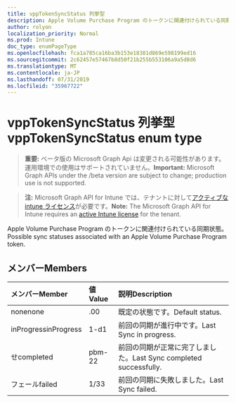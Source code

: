 ```yaml
---
title: vppTokenSyncStatus 列挙型
description: Apple Volume Purchase Program のトークンに関連付けられている同期状態。
author: rolyon
localization_priority: Normal
ms.prod: Intune
doc_type: enumPageType
ms.openlocfilehash: fca1a785ca16ba3b153e18381d869e598199ed16
ms.sourcegitcommit: 2c62457e57467b8d50f21b255b553106a9a5d8d6
ms.translationtype: MT
ms.contentlocale: ja-JP
ms.lasthandoff: 07/31/2019
ms.locfileid: "35967722"
---
```

# <a name="vpptokensyncstatus-enum-type"></a><span data-ttu-id="dddea-103">vppTokenSyncStatus 列挙型</span><span class="sxs-lookup"><span data-stu-id="dddea-103">vppTokenSyncStatus enum type</span></span>

> <span data-ttu-id="dddea-104">**重要:** ベータ版の Microsoft Graph Api は変更される可能性があります。運用環境での使用はサポートされていません。</span><span class="sxs-lookup"><span data-stu-id="dddea-104">**Important:** Microsoft Graph APIs under the /beta version are subject to change; production use is not supported.</span></span>

> <span data-ttu-id="dddea-105">**注:** Microsoft Graph API for Intune では、テナントに対して[アクティブな intune ライセンス](https://go.microsoft.com/fwlink/?linkid=839381)が必要です。</span><span class="sxs-lookup"><span data-stu-id="dddea-105">**Note:** The Microsoft Graph API for Intune requires an [active Intune license](https://go.microsoft.com/fwlink/?linkid=839381) for the tenant.</span></span>

<span data-ttu-id="dddea-106">Apple Volume Purchase Program のトークンに関連付けられている同期状態。</span><span class="sxs-lookup"><span data-stu-id="dddea-106">Possible sync statuses associated with an Apple Volume Purchase Program token.</span></span>

## <a name="members"></a><span data-ttu-id="dddea-107">メンバー</span><span class="sxs-lookup"><span data-stu-id="dddea-107">Members</span></span>
|<span data-ttu-id="dddea-108">メンバー</span><span class="sxs-lookup"><span data-stu-id="dddea-108">Member</span></span>|<span data-ttu-id="dddea-109">値</span><span class="sxs-lookup"><span data-stu-id="dddea-109">Value</span></span>|<span data-ttu-id="dddea-110">説明</span><span class="sxs-lookup"><span data-stu-id="dddea-110">Description</span></span>|
|:---|:---|:---|
|<span data-ttu-id="dddea-111">none</span><span class="sxs-lookup"><span data-stu-id="dddea-111">none</span></span>|<span data-ttu-id="dddea-112">.0</span><span class="sxs-lookup"><span data-stu-id="dddea-112">0</span></span>|<span data-ttu-id="dddea-113">既定の状態です。</span><span class="sxs-lookup"><span data-stu-id="dddea-113">Default status.</span></span>|
|<span data-ttu-id="dddea-114">inProgress</span><span class="sxs-lookup"><span data-stu-id="dddea-114">inProgress</span></span>|<span data-ttu-id="dddea-115">1-d</span><span class="sxs-lookup"><span data-stu-id="dddea-115">1</span></span>|<span data-ttu-id="dddea-116">前回の同期が進行中です。</span><span class="sxs-lookup"><span data-stu-id="dddea-116">Last Sync in progress.</span></span>|
|<span data-ttu-id="dddea-117">せ</span><span class="sxs-lookup"><span data-stu-id="dddea-117">completed</span></span>|<span data-ttu-id="dddea-118">pbm-2</span><span class="sxs-lookup"><span data-stu-id="dddea-118">2</span></span>|<span data-ttu-id="dddea-119">前回の同期が正常に完了しました。</span><span class="sxs-lookup"><span data-stu-id="dddea-119">Last Sync completed successfully.</span></span>|
|<span data-ttu-id="dddea-120">フェール</span><span class="sxs-lookup"><span data-stu-id="dddea-120">failed</span></span>|<span data-ttu-id="dddea-121">1/3</span><span class="sxs-lookup"><span data-stu-id="dddea-121">3</span></span>|<span data-ttu-id="dddea-122">前回の同期に失敗しました。</span><span class="sxs-lookup"><span data-stu-id="dddea-122">Last Sync failed.</span></span>|





